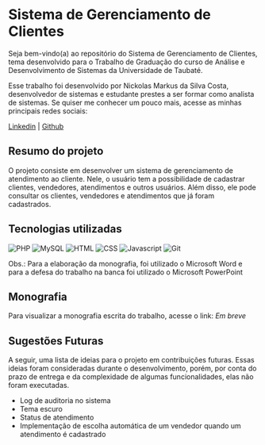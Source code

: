 # Sistema de Gerenciamento de Clientes

Seja bem-vindo(a) ao repositório do Sistema de Gerenciamento de Clientes, tema desenvolvido para o Trabalho de Graduação do curso de Análise e Desenvolvimento de Sistemas da Universidade de Taubaté.

Esse trabalho foi desenvolvido por Nickolas Markus da Silva Costa, desenvolvedor de sistemas e estudante prestes a ser formar como analista de sistemas. Se quiser me conhecer um pouco mais, acesse as minhas principais redes sociais:

[Linkedin](https://www.linkedin.com/in/nickolas09) | [Github](https://github.com/nikolau96)

## Resumo do projeto

O projeto consiste em desenvolver um sistema de gerenciamento de atendimento ao cliente. Nele, o usuário tem a possibilidade de cadastrar clientes, vendedores, atendimentos e outros usuários. Além disso, ele pode consultar os clientes, vendedores e atendimentos que já foram cadastrados.

## Tecnologias utilizadas

![PHP](https://img.icons8.com/?size=100&id=fAMVO_fuoOuC&format=png&color=000000)
![MySQL](https://img.icons8.com/?size=100&id=9nLaR5KFGjN0&format=png&color=000000)
![HTML](https://img.icons8.com/?size=100&id=20909&format=png&color=000000)
![CSS](https://img.icons8.com/?size=100&id=21278&format=png&color=000000)
![Javascript](https://img.icons8.com/?size=100&id=108784&format=png&color=000000)
![Git](https://img.icons8.com/?size=100&id=20906&format=png&color=000000)

Obs.: Para a elaboração da monografia, foi utilizado o Microsoft Word e para a defesa do trabalho na banca foi utilizado o Microsoft PowerPoint

## Monografia
Para visualizar a monografia escrita do trabalho, acesse o link: _Em breve_

## Sugestões Futuras
A seguir, uma lista de ideias para o projeto em contribuições futuras. Essas ideias foram consideradas durante o desenvolvimento, porém, por conta do prazo de entrega e da complexidade de algumas funcionalidades, elas não foram executadas.
* Log de auditoria no sistema
* Tema escuro
* Status de atendimento
* Implementação de escolha automática de um vendedor quando um atendimento é cadastrado
